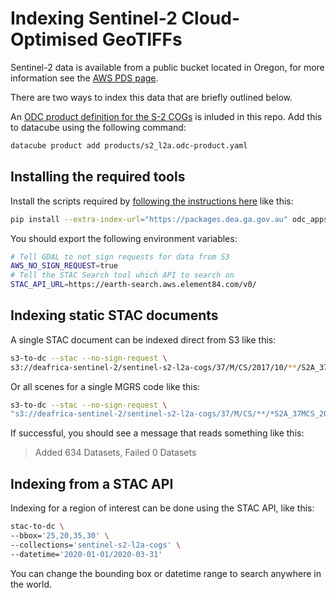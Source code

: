 # Indexing Sentinel-2 Cloud-Optimised GeoTIFFs

Sentinel-2 data is available from a public bucket located in Oregon, for more
information see the [AWS PDS page](https://registry.opendata.aws/sentinel-2-l2a-cogs/).

There are two ways to index this data that are briefly outlined below.

An [ODC product definition for the S-2 COGs](products/s2_l2a.odc-product.yaml) is inluded in this repo. Add this to datacube using the following command:

```bash
datacube product add products/s2_l2a.odc-product.yaml
```

## Installing the required tools

Install the scripts required by [following the instructions here](https://github.com/opendatacube/odc-tools/tree/develop/apps/dc_tools) like this:

```bash
pip install --extra-index-url="https://packages.dea.ga.gov.au" odc_apps_dc_tools
```

You should export the following environment variables:

```bash
# Tell GDAL to not sign requests for data from S3
AWS_NO_SIGN_REQUEST=true
# Tell the STAC Search tool which API to search on
STAC_API_URL=https://earth-search.aws.element84.com/v0/
```

## Indexing static STAC documents

A single STAC document can be indexed direct from S3 like this:

```bash
s3-to-dc --stac --no-sign-request \
s3://deafrica-sentinel-2/sentinel-s2-l2a-cogs/37/M/CS/2017/10/**/S2A_37MCS_20171016_0_L2A.json s2_l2a
```

Or all scenes for a single MGRS code like this:

```bash
s3-to-dc --stac --no-sign-request \
"s3://deafrica-sentinel-2/sentinel-s2-l2a-cogs/37/M/CS/**/*S2A_37MCS_20171016_0_L2A*.json" s2_l2a
```

If successful, you should see a message that reads something like this:

> Added 634 Datasets, Failed 0 Datasets

## Indexing from a STAC API

Indexing for a region of interest can be done using the STAC API, like this:

```bash
stac-to-dc \
--bbox='25,20,35,30' \
--collections='sentinel-s2-l2a-cogs' \
--datetime='2020-01-01/2020-03-31'
```

You can change the bounding box or datetime range to search anywhere in the world.

